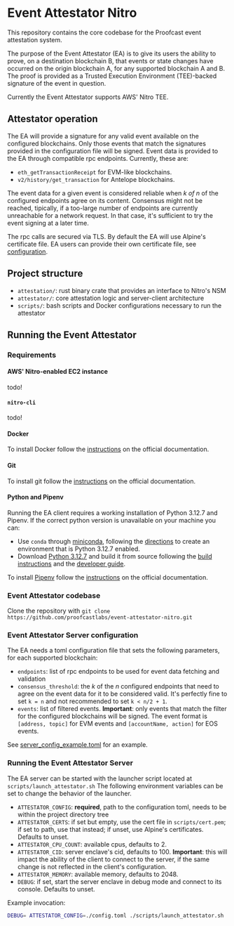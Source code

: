 # Event Attestator Nitro

This repository contains the core codebase for the Proofcast event attestation
system.

The purpose of the Event Attestator (EA) is to give its users the ability to prove,
on a destination blockchain B, that events or state changes have occurred on the
origin blockchain A, for any supported blockchain A and B. The proof is provided
as a Trusted Execution Environment (TEE)-backed signature of the event in question.

Currently the Event Attestator supports AWS' Nitro TEE.

## Attestator operation

The EA will provide a signature for any valid event available on the configured blockchains.
Only those events that match the signatures provided in the configuration file will
be signed.
Event data is provided to the EA through compatible rpc endpoints. Currently, these
are:

- `eth_getTransactionReceipt` for EVM-like blockchains.
- `v2/history/get_transaction` for Antelope blockchains.

The event data for a given event is considered reliable when *k of n* of the configured
endpoints agree on its content. Consensus might not be reached, tipically, if a
too-large number of endpoints are currently unreachable for a network request. In
that case, it's sufficient to try the event signing at a later time.

The rpc calls are secured via TLS. By default the EA will use Alpine's certificate
file. EA users can provide their own certificate file, see [configuration](#event-attestator-server-configuration).

## Project structure

- `attestation/`: rust binary crate that provides an interface to Nitro's NSM
- `attestator/`: core attestation logic and server-client architecture
- `scripts/`: bash scripts and Docker configurations necessary to run the attestator

## Running the Event Attestator

### Requirements

#### AWS' Nitro-enabled EC2 instance

todo!

#### `nitro-cli`

todo!

#### Docker

To install Docker follow the [instructions](https://docs.docker.com/engine/install/)
on the official documentation.

#### Git

To install git follow the [instructions](https://git-scm.com/downloads) on the
official documentation.

#### Python and Pipenv

Running the EA client requires a working installation of Python 3.12.7 and Pipenv.
If the correct python version is unavailable on your machine you can:

- Use `conda` through [miniconda](https://docs.anaconda.com/miniconda/install/),
following the [directions](https://docs.conda.io/projects/conda/en/latest/user-guide/tasks/manage-environments.html)
to create an environment that is Python 3.12.7 enabled.
- Download [Python 3.12.7](https://www.python.org/downloads/release/python-3127/)
and build it from source following the [build instructions](https://github.com/python/cpython/blob/3.12/README.rst#id4)
and the [developer guide](https://devguide.python.org/).

To install [Pipenv](https://pipenv.pypa.io/en/latest/) follow the
[instructions](https://pipenv.pypa.io/en/latest/installation.html) on the official
documentation.

### Event Attestator codebase

Clone the repository with `git clone https://github.com/proofcastlabs/event-attestator-nitro.git`

### Event Attestator Server configuration

The EA needs a toml configuration file that sets the following parameters, for each
supported blockchain:

- `endpoints`: list of rpc endpoints to be used for event data fetching and validation
- `consensus_threshold`: the *k* of the *n* configured endpoints that need to agree
on the event data for it to be considered valid. It's perfectly fine to set
`k = n` and not recommended to set `k < n/2 + 1`.
- `events`: list of filtered events. **Important**: only events that match the filter
for the configured blockchains will be signed. The event format is `[address, topic]`
for EVM events and `[accountName, action]` for EOS events.

See [server_config_example.toml](server_config_example.toml) for an example.

### Running the Event Attestator Server

The EA server can be started with the launcher script located at `scripts/launch_attestator.sh`
The following environment variables can be set to change the behavior of the launcher.

- `ATTESTATOR_CONFIG`: **required**, path to the configuration toml, needs to be
within the project directory tree
- `ATTESTATOR_CERTS`: if set but empty, use the cert file in `scripts/cert.pem`;
if set to path, use that instead; if unset, use Alpine's certificates. Defaults
to unset.
- `ATTESTATOR_CPU_COUNT`: available cpus, defaults to 2.
- `ATTESTATOR_CID`: server enclave's cid, defaults to 100. **Important**: this will
impact the ability of the client to connect to the server, if the same change is
not reflected in the client's configuration.
- `ATTESTATOR_MEMORY`: available memory, defaults to 2048.
- `DEBUG`: if set, start the server enclave in debug mode and connect to its console.
Defaults to unset.

Example invocation:

```bash
DEBUG= ATTESTATOR_CONFIG=./config.toml ./scripts/launch_attestator.sh
```

